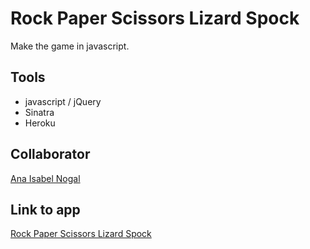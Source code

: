 # Rock Paper Scissors Lizard Spock

Make the game in javascript.

## Tools
* javascript / jQuery
* Sinatra
* Heroku

## Collaborator
[Ana Isabel Nogal](https://github.com/ananogal)

## Link to app
[Rock Paper Scissors Lizard Spock](https://sardine-rps-js.herokuapp.com/)
